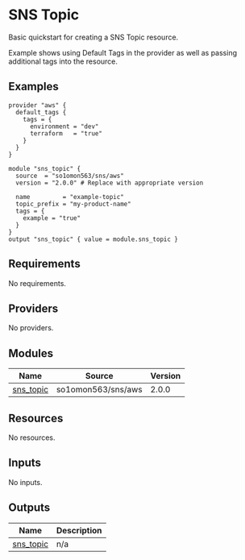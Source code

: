 # SNS Topic

Basic quickstart for creating a SNS Topic resource.

Example shows using Default Tags in the provider as well as passing additional tags into the resource.

<!-- BEGINNING OF PRE-COMMIT-TERRAFORM DOCS HOOK -->


## Examples

```hcl
provider "aws" {
  default_tags {
    tags = {
      environment = "dev"
      terraform   = "true"
    }
  }
}

module "sns_topic" {
  source  = "so1omon563/sns/aws"
  version = "2.0.0" # Replace with appropriate version

  name         = "example-topic"
  topic_prefix = "my-product-name"
  tags = {
    example = "true"
  }
}
output "sns_topic" { value = module.sns_topic }
```

## Requirements

No requirements.

## Providers

No providers.

## Modules

| Name | Source | Version |
|------|--------|---------|
| <a name="module_sns_topic"></a> [sns\_topic](#module\_sns\_topic) | so1omon563/sns/aws | 2.0.0 |

## Resources

No resources.

## Inputs

No inputs.

## Outputs

| Name | Description |
|------|-------------|
| <a name="output_sns_topic"></a> [sns\_topic](#output\_sns\_topic) | n/a |


<!-- END OF PRE-COMMIT-TERRAFORM DOCS HOOK -->
